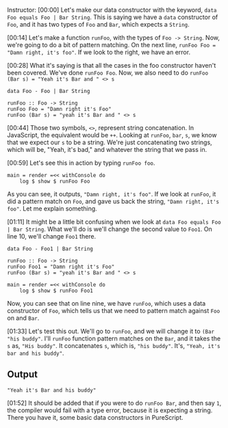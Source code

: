 Instructor: [00:00] Let's make our data constructor with the keyword, `data Foo equals Foo | Bar String`. This is saying we have a `data` constructor of `Foo`, and it has two types of `Foo` and `Bar`, which expects a `String`.

[00:14] Let's make a function `runFoo`, with the types of `Foo -> String`. Now, we're going to do a bit of pattern matching. On the next line, `runFoo Foo = "Damn right, it's foo"`. If we look to the right, we have an error.

[00:28] What it's saying is that all the cases in the foo constructor haven't been covered. We've done `runFoo Foo`. Now, we also need to do `runFoo (Bar s) = "Yeah it's Bar and " <> s`

```
data Foo - Foo | Bar String

runFoo :: Foo -> String
runFoo Foo = "Damn right it's Foo"
runFoo (Bar s) = "yeah it's Bar and " <> s
```

[00:44] Those two symbols,  `<>`, represent string concatenation. In JavaScript, the equivalent would be `++`. Looking at `runFoo`, `bar`, `s`, we know that we expect our `s` to be a string. We're just concatenating two strings, which will be, "Yeah, it's bad," and whatever the string that we pass in.

[00:59] Let's see this in action by typing `runFoo foo`. 

```
main = render =<< withConsole do 
    log $ show $ runFoo Foo
```

As you can see, it outputs, `"Damn right, it's foo"`. If we look at `runFoo`, it did a pattern match on `Foo`, and gave us back the string, `"Damn right, it's foo"`. Let me explain something.

[01:11] It might be a little bit confusing when we look at `data Foo equals Foo | Bar String`. What we'll do is we'll change the second value to `Foo1`. On line 10, we'll change `Foo1` there. 

```
data Foo - Foo1 | Bar String

runFoo :: Foo -> String
runFoo Foo1 = "Damn right it's Foo"
runFoo (Bar s) = "yeah it's Bar and " <> s

main = render =<< withConsole do 
    log $ show $ runFoo Foo1
```

Now, you can see that on line nine, we have `runFoo`, which uses a data constructor of `Foo`, which tells us that we need to pattern match against `Foo` on and `Bar`.

[01:33] Let's test this out. We'll go to `runFoo`, and we will change it to `(Bar "his buddy"`. I'll `runFoo` function pattern matches on the `Bar`, and it takes the `s` as, `"His buddy"`. It concatenates `s`, which is, `"his buddy"`. It's, `"Yeah, it's bar and his buddy"`.

## Output
```
"Yeah it's Bar and his buddy"
```

[01:52] It should be added that if you were to do `runFoo Bar`, and then say `1`, the compiler would fail with a type error, because it is expecting a string. There you have it, some basic data constructors in PureScript.